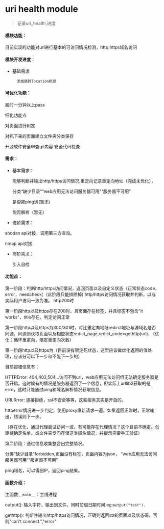 # uri health module
> 记录uri_health,进度

#### 模块功能：
目前实现的功能对url进行基本的可访问情况检测，http,https域名访问

#### 模块开发进度：
* 基础需求

        添加跳转location抓取

#### 可优化功能：
超时一分钟以上pass

细化功能点

对页面进行判定

对抓下来的页面建立文件夹分类保存

开源软件安全审查git内容 安全代码检查
#### 需求：
* 基本需求：

  能够判断并输出http/https访问情况,重定向记录重定向地址（完成未优化），

  分类“缺少目录”“web应用无法访问服务器可用”“服务器不可用”

  是否能ping通(暂无)

  能否解析（暂无）

*  进阶需求：

  shodan api对接，调用第三方查询。

  nmap api对接  

* 高阶需求：

  引入自检





#### 功能点：
第一阶段：判断http/https访问情况，返回页面以及自定义状态（正常状态code，error，needcheck）(此阶段只能排除掉)
http/https访问情况获取并判断，以与实际用户访问一致为准。
http200时





第一阶段http以及https存在200时，且页面存在标签，并且标签不包含"it works"，title存在，判定访问正常

第一阶段http以及https为300/301时，对比重定向地址redirct地址与源域名是否同源，同源则获取页面以及相应状态redict_page,redict_code=gethttp(url).
（优化：循环重定向，限定重定向次数）

第一阶段http以及https为（目前没有限定死状态，这里应该做优化返回的值处理，应该分可以下一步和不能下一步的）

目前报错信息有：

HTTPError:
404,403,504...访问不到url，web应用无法访问但无法确定服务器是否开启。这时候有的情况是服务器返回了一个信息，但实际上urllib2获取的是erro，这时只能通过ping和域名解析情况获取信息。

URLRrror:
连接拒绝，ssl不安全等等，这些服务其实是开启的。



httperror情况进一步判定，使用proxy重新请求一遍，如果返回正常时，正常输出，错误则下一步。



（存在优化，通过代理尝试访问一波，有可能存在代理情况？这个目前不确定。创建待确定名单，或文件夹专门存储这类域名情况，并提示需要手工验证）

第二阶段：通过信息收集整合出完整情况。






分类“缺少目录”forbidden,页面没有标签，页面内容为json，
“web应用无法访问服务器可用”“服务器不可用”

ping域名，可以得到IP，返回ping结果。

#### 函数介绍：


主函数```__main__```：主线进程

output(): 输入字符，输出到文件，同时前缀日期时间.eg:```output("test").```

gethttp(): 判断并输出http/https访问情况，正确则返回str的页面以及状态码，否则"can't connect.","error"

